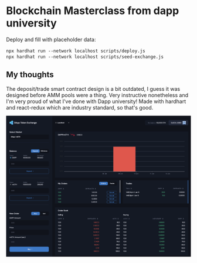 # Blockchain Masterclass from dapp university

Deploy and fill with placeholder data:

```shell
npx hardhat run --network localhost scripts/deploy.js
npx hardhat run --network localhost scripts/seed-exchange.js
```

## My thoughts
The deposit/trade smart contract design is a bit outdated, I guess it was designed before AMM pools were a thing.
Very instructive nonetheless and I'm very proud of what I've done with Dapp university!
Made with hardhart and react-redux which are industry standard, so that's good.

![Screenshot of the final app](./screenshot_final.png)

